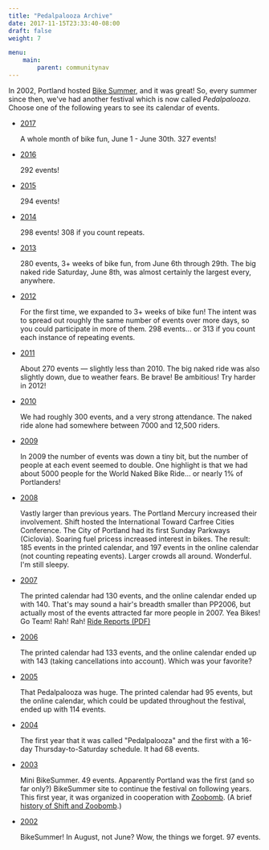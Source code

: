 ```yaml
---
title: "Pedalpalooza Archive"
date: 2017-11-15T23:33:40-08:00
draft: false
weight: 7

menu:
    main:
        parent: communitynav
---
```


[comment]: <> (aka, That Fun Thing We Do Every June)

In 2002, Portland hosted [Bike Summer](http://criticalmass.wikia.com/wiki/Bike_Summer!), and it was great! So, every summer since then, we've had another festival which is now called <dfn>Pedalpalooza</dfn>. Choose one of the following years to see its calendar of events.

*   [2017](http://www.shift2bikes.org/cal/viewpp2017.php)

    A whole month of bike fun, June 1 - June 30th. 327 events!

*   [2016](http://www.shift2bikes.org/cal/viewpp2016.php)

    292 events!

*   [2015](http://www.shift2bikes.org/cal/viewpp2015.php)

    294 events!

*   [2014](http://www.shift2bikes.org/cal/viewpp2014.php)

    298 events! 308 if you count repeats.

*   [2013](http://www.shift2bikes.org/cal/viewpp2013.php)

    280 events, 3+ weeks of bike fun, from June 6th through 29th. The big naked ride Saturday, June 8th, was almost certainly the largest every, anywhere.

*   [2012](http://www.shift2bikes.org/cal/viewpp2012.php)

    For the first time, we expanded to 3+ weeks of bike fun! The intent was to spread out roughly the same number of events over more days, so you could participate in more of them. 298 events... or 313 if you count each instance of repeating events.

*   [2011](http://www.shift2bikes.org/cal/viewpp2011.php)

    About 270 events — slightly less than 2010\. The big naked ride was also slightly down, due to weather fears. Be brave! Be ambitious! Try harder in 2012!

*   [2010](http://www.shift2bikes.org/cal/viewpp2010.php)

    We had roughly 300 events, and a very strong attendance. The naked ride alone had somewhere between 7000 and 12,500 riders.

*   [2009](http://www.shift2bikes.org/cal/viewpp2009.php)

    In 2009 the number of events was down a tiny bit, but the number of people at each event seemed to double. One highlight is that we had about 5000 people for the World Naked Bike Ride... or nearly 1% of Portlanders!

*   [2008](http://www.shift2bikes.org/cal/viewpp2008.php)

    Vastly larger than previous years. The Portland Mercury increased their involvement. Shift hosted the International Toward Carfree Cities Conference. The City of Portland had its first Sunday Parkways (Ciclovia). Soaring fuel pricess increased interest in bikes. The result: 185 events in the printed calendar, and 197 events in the online calendar (not counting repeating events). Larger crowds all around. Wonderful. I'm still sleepy.

*   [2007](http://www.shift2bikes.org/pedalpalooza/pp2007.php)

    The printed calendar had 130 events, and the online calendar ended up with 140\. That's may sound a hair's breadth smaller than PP2006, but actually most of the events attracted far more people in 2007\. Yea Bikes! Go Team! Rah! Rah! [Ride Reports (PDF)](http://www.shift2bikes.org/pedalpalooza/ridereports/pp_reports_2007.pdf)

*   [2006](http://www.shift2bikes.org/pedalpalooza/pp2006.php)

    The printed calendar had 133 events, and the online calendar ended up with 143 (taking cancellations into account). Which was your favorite?

*   [2005](http://www.shift2bikes.org/pedalpalooza/pp2005.shtml)

    That Pedalpalooza was huge. The printed calendar had 95 events, but the online calendar, which could be updated throughout the festival, ended up with 114 events.

*   [2004](http://www.shift2bikes.org/pedalpalooza/pp2004.shtml)

    The first year that it was called "Pedalpalooza" and the first with a 16-day Thursday-to-Saturday schedule. It had 68 events.

*   [2003](http://www.shift2bikes.org/pedalpalooza/pp2003.shtml)

    Mini BikeSummer. 49 events. Apparently Portland was the first (and so far only?) BikeSummer site to continue the festival on following years. This first year, it was organized in cooperation with [Zoobomb](http://www.zoobomb.net/). (A brief [history of Shift and Zoobomb](http://www.shift2bikes.org/pedalpalooza/zbshift.shtml).)

*   [2002](http://web.archive.org/web/20020428220445/http://www.bikesummer.org/2002/events/index.htm)

    BikeSummer! In August, not June? Wow, the things we forget. 97 events.
